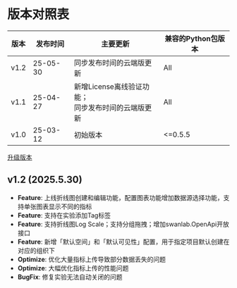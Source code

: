 # 版本对照表

| 版本 | 发布时间 | 主要更新 | 兼容的Python包版本 |
| --- | --- | --- | --- |
| v1.2 | 25-05-30 | 同步发布时间的云端版更新 |  All |
| v1.1 | 25-04-27 | 新增License离线验证功能；<br> 同步发布时间的云端版更新 |  All |
| v1.0 | 25-03-12 | 初始版本 |  <=0.5.5 |

[升级版本](/guide_cloud/self_host/docker-deploy.html#升级版本)

## v1.2 (2025.5.30)

- **Feature**: 上线折线图创建和编辑功能，配置图表功能增加数据源选择功能，支持单张图表显示不同的指标
- **Feature**: 支持在实验添加Tag标签
- **Feature**: 支持折线图Log Scale；支持分组拖拽；增加swanlab.OpenApi开放接口
- **Feature**: 新增「默认空间」和「默认可见性」配置，用于指定项目默认创建在对应的组织下
- **Optimize**: 优化大量指标上传导致部分数据丢失的问题
- **Optimize**: 大幅优化指标上传的性能问题
- **BugFix**: 修复实验无法自动关闭的问题